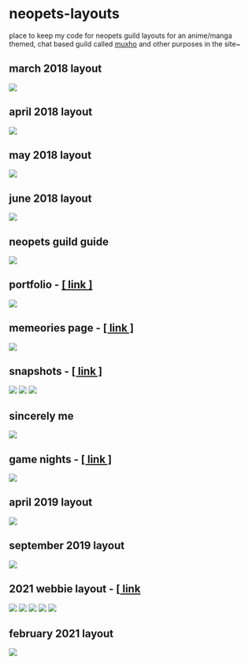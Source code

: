 # neopets-layouts
place to keep my code for neopets guild layouts for an anime/manga themed, chat based guild called <a href="http://www.neopets.com/~muhowebbie">muxho</a> and other purposes in the site~

## march 2018 layout
<img src="https://i.gyazo.com/9ac806c8298970d4f756258f7dc8a67e.png">

## april 2018 layout
<img src="https://i.gyazo.com/367572854abdaf923febeec3b1a7b10c.jpg">

## may 2018 layout
<img src="https://i.gyazo.com/09bc8242ca5c8832f74a822ea309d423.jpg">

## june 2018 layout
<img src="https://i.gyazo.com/7c8a4fb732c987cf68e2cfe9e6dec9f5.jpg">

## neopets guild guide
<img src="https://i.gyazo.com/176ec3f10685f1aae6a7f034d292b60c.png">

## portfolio - <a href="http://www.neopets.com/~Maneso">[ link ]</a>
<img src="https://i.gyazo.com/eac86823947a71c7d259bc6bdf049301.png">

## memeories page - <a href="http://www.neopets.com/~Membo">[ link ]</a>
<img src="https://i.gyazo.com/e32d237c514f4c54753365b669775b1f.png">

## snapshots - <a href="http://www.neopets.com/~Mythology">[ link ]</a>
<img src="https://i.gyazo.com/8c49359d7dfad15d5697cf158273cc3d.png">
<img src="https://i.gyazo.com/aeadfb854709ef20f2e97cf8e9cf1103.png">
<img src="https://i.gyazo.com/28a4023b4d9ef712fcef0b49fcc78a4d.png">

## sincerely me
<img src="https://i.gyazo.com/9060bb848bdb2a87c508db53c2675214.png">

## game nights - <a href="http://www.neopets.com/~wafflezzxx">[ link ]</a>
<img src="https://i.gyazo.com/6b997fa916be28a7446b191102d52c93.png">

## april 2019 layout
<img src="https://i.gyazo.com/e866dcb77c8c4d1a144be7f521fdb1b0.png">

## september 2019 layout
<img src="https://i.gyazo.com/03bdd5c353ccd64fb953034a89174d05.jpg">

## 2021 webbie layout - [[ link ](https://mochadroppe.me/neopets-layouts/2021-guild-webbie.html)
<img src="https://i.gyazo.com/1c982dd9d3f56e00192215129e304ec8.jpg">
<img src="https://i.gyazo.com/878d182e6d85cbe522522133a803f3e4.png">
<img src="https://i.gyazo.com/691dcf71624aba9f43d8300303b31dd4.png">
<img src="https://i.gyazo.com/03965f3615f9de091b6a9144cfd2d5b7.png">
<img src="https://i.gyazo.com/f46647673d526bd7b2ee7f7ecc23ba96.png">

## february 2021 layout
<img src="https://i.gyazo.com/938b0834b92b0e9b4c869d6dd1b1866b.jpg">
